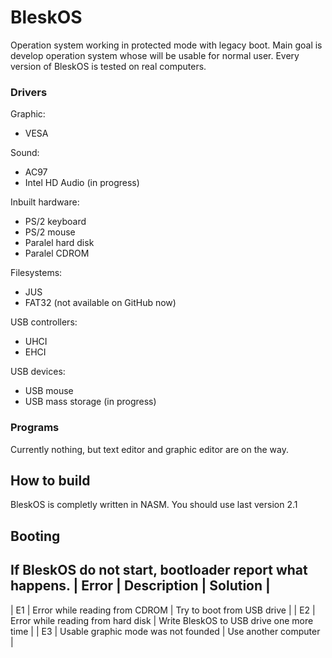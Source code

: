 # BleskOS
Operation system working in protected mode with legacy boot. Main goal is develop operation system whose will be usable for normal user. Every version of BleskOS is tested on real computers.

### Drivers
Graphic:
* VESA

Sound:
* AC97
* Intel HD Audio (in progress)

Inbuilt hardware:
* PS/2 keyboard
* PS/2 mouse
* Paralel hard disk
* Paralel CDROM

Filesystems:
* JUS
* FAT32 (not available on GitHub now)

USB controllers:
* UHCI
* EHCI

USB devices:
* USB mouse
* USB mass storage (in progress)

### Programs
Currently nothing, but text editor and graphic editor are on the way.

## How to build
BleskOS is completly written in NASM. You should use last version 2.1

## Booting
If BleskOS do not start, bootloader report what happens.
| Error | Description | Solution |
----------------------------------
|  E1   | Error while reading from CDROM | Try to boot from USB drive |
|  E2   | Error while reading from hard disk | Write BleskOS to USB drive one more time |
|  E3   | Usable graphic mode was not founded | Use another computer |
